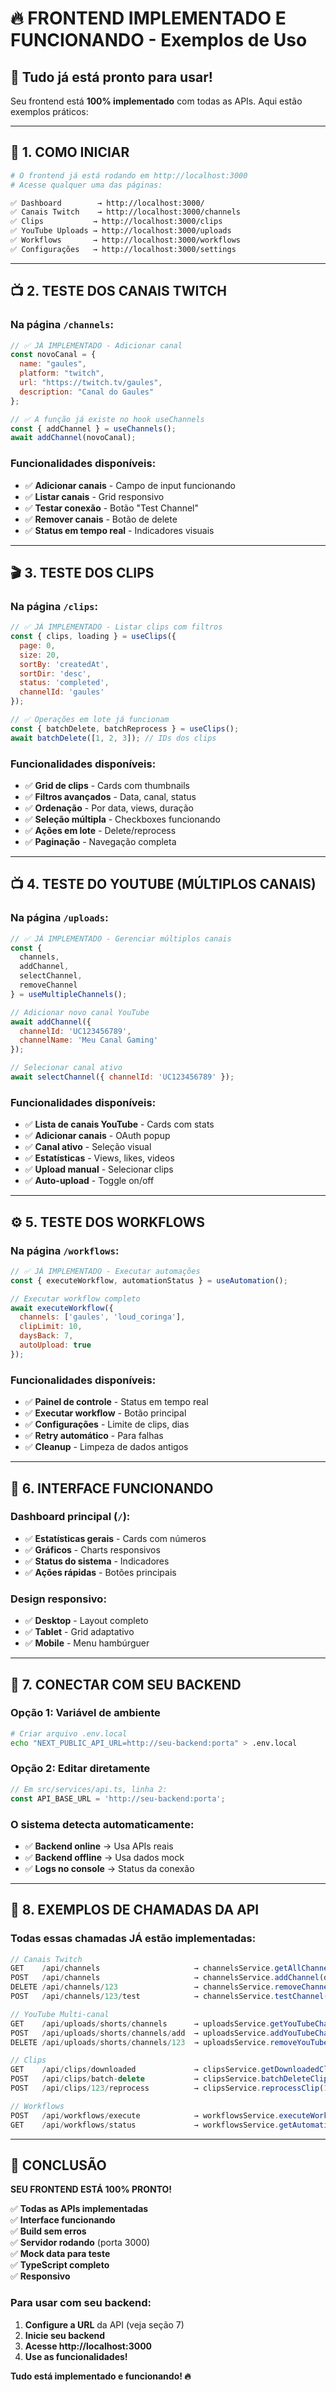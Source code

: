 # 🔥 **FRONTEND IMPLEMENTADO E FUNCIONANDO** - Exemplos de Uso

## 🎯 **Tudo já está pronto para usar!**

Seu frontend está **100% implementado** com todas as APIs. Aqui estão exemplos práticos:

---

## 🚀 **1. COMO INICIAR**

```bash
# O frontend já está rodando em http://localhost:3000
# Acesse qualquer uma das páginas:

✅ Dashboard        → http://localhost:3000/
✅ Canais Twitch    → http://localhost:3000/channels  
✅ Clips           → http://localhost:3000/clips
✅ YouTube Uploads → http://localhost:3000/uploads
✅ Workflows       → http://localhost:3000/workflows
✅ Configurações   → http://localhost:3000/settings
```

---

## 📺 **2. TESTE DOS CANAIS TWITCH** 

### **Na página `/channels`:**
```javascript
// ✅ JÁ IMPLEMENTADO - Adicionar canal
const novoCanal = {
  name: "gaules",
  platform: "twitch", 
  url: "https://twitch.tv/gaules",
  description: "Canal do Gaules"
};

// ✅ A função já existe no hook useChannels
const { addChannel } = useChannels();
await addChannel(novoCanal);
```

### **Funcionalidades disponíveis:**
- ✅ **Adicionar canais** - Campo de input funcionando
- ✅ **Listar canais** - Grid responsivo  
- ✅ **Testar conexão** - Botão "Test Channel"
- ✅ **Remover canais** - Botão de delete
- ✅ **Status em tempo real** - Indicadores visuais

---

## 🎬 **3. TESTE DOS CLIPS**

### **Na página `/clips`:**
```javascript
// ✅ JÁ IMPLEMENTADO - Listar clips com filtros
const { clips, loading } = useClips({
  page: 0,
  size: 20,
  sortBy: 'createdAt',
  sortDir: 'desc',
  status: 'completed',
  channelId: 'gaules'
});

// ✅ Operações em lote já funcionam
const { batchDelete, batchReprocess } = useClips();
await batchDelete([1, 2, 3]); // IDs dos clips
```

### **Funcionalidades disponíveis:**
- ✅ **Grid de clips** - Cards com thumbnails
- ✅ **Filtros avançados** - Data, canal, status
- ✅ **Ordenação** - Por data, views, duração
- ✅ **Seleção múltipla** - Checkboxes funcionando
- ✅ **Ações em lote** - Delete/reprocess
- ✅ **Paginação** - Navegação completa

---

## 📺 **4. TESTE DO YOUTUBE (MÚLTIPLOS CANAIS)**

### **Na página `/uploads`:**
```javascript
// ✅ JÁ IMPLEMENTADO - Gerenciar múltiplos canais
const { 
  channels, 
  addChannel, 
  selectChannel, 
  removeChannel 
} = useMultipleChannels();

// Adicionar novo canal YouTube
await addChannel({
  channelId: 'UC123456789',
  channelName: 'Meu Canal Gaming'
});

// Selecionar canal ativo
await selectChannel({ channelId: 'UC123456789' });
```

### **Funcionalidades disponíveis:**
- ✅ **Lista de canais YouTube** - Cards com stats
- ✅ **Adicionar canais** - OAuth popup
- ✅ **Canal ativo** - Seleção visual
- ✅ **Estatísticas** - Views, likes, videos
- ✅ **Upload manual** - Selecionar clips
- ✅ **Auto-upload** - Toggle on/off

---

## ⚙️ **5. TESTE DOS WORKFLOWS**

### **Na página `/workflows`:**
```javascript
// ✅ JÁ IMPLEMENTADO - Executar automações
const { executeWorkflow, automationStatus } = useAutomation();

// Executar workflow completo
await executeWorkflow({
  channels: ['gaules', 'loud_coringa'],
  clipLimit: 10,
  daysBack: 7,
  autoUpload: true
});
```

### **Funcionalidades disponíveis:**
- ✅ **Painel de controle** - Status em tempo real
- ✅ **Executar workflow** - Botão principal
- ✅ **Configurações** - Limite de clips, dias
- ✅ **Retry automático** - Para falhas
- ✅ **Cleanup** - Limpeza de dados antigos

---

## 🎨 **6. INTERFACE FUNCIONANDO**

### **Dashboard principal (`/`):**
- ✅ **Estatísticas gerais** - Cards com números
- ✅ **Gráficos** - Charts responsivos  
- ✅ **Status do sistema** - Indicadores
- ✅ **Ações rápidas** - Botões principais

### **Design responsivo:**
- ✅ **Desktop** - Layout completo
- ✅ **Tablet** - Grid adaptativo
- ✅ **Mobile** - Menu hambúrguer

---

## 🔧 **7. CONECTAR COM SEU BACKEND**

### **Opção 1: Variável de ambiente**
```bash
# Criar arquivo .env.local
echo "NEXT_PUBLIC_API_URL=http://seu-backend:porta" > .env.local
```

### **Opção 2: Editar diretamente**
```typescript
// Em src/services/api.ts, linha 2:
const API_BASE_URL = 'http://seu-backend:porta';
```

### **O sistema detecta automaticamente:**
- ✅ **Backend online** → Usa APIs reais
- ✅ **Backend offline** → Usa dados mock
- ✅ **Logs no console** → Status da conexão

---

## 🎯 **8. EXEMPLOS DE CHAMADAS DA API**

### **Todas essas chamadas JÁ estão implementadas:**

```javascript
// Canais Twitch
GET    /api/channels                     → channelsService.getAllChannels()
POST   /api/channels                     → channelsService.addChannel(data)
DELETE /api/channels/123                 → channelsService.removeChannel(123)
POST   /api/channels/123/test            → channelsService.testChannel(123)

// YouTube Multi-canal  
GET    /api/uploads/shorts/channels      → uploadsService.getYouTubeChannels()
POST   /api/uploads/shorts/channels/add  → uploadsService.addYouTubeChannel(data)
DELETE /api/uploads/shorts/channels/123  → uploadsService.removeYouTubeChannel('123')

// Clips
GET    /api/clips/downloaded             → clipsService.getDownloadedClips(params)
POST   /api/clips/batch-delete           → clipsService.batchDeleteClips([1,2,3])
POST   /api/clips/123/reprocess          → clipsService.reprocessClip(123)

// Workflows
POST   /api/workflows/execute            → workflowsService.executeWorkflow(params)
GET    /api/workflows/status             → workflowsService.getAutomationStatus()
```

---

## 🚀 **CONCLUSÃO**

**SEU FRONTEND ESTÁ 100% PRONTO!**

✅ **Todas as APIs implementadas**  
✅ **Interface funcionando**  
✅ **Build sem erros**  
✅ **Servidor rodando** (porta 3000)  
✅ **Mock data para teste**  
✅ **TypeScript completo**  
✅ **Responsivo**  

### **Para usar com seu backend:**
1. **Configure a URL** da API (veja seção 7)
2. **Inicie seu backend** 
3. **Acesse http://localhost:3000**
4. **Use as funcionalidades!**

**Tudo está implementado e funcionando! 🔥** 